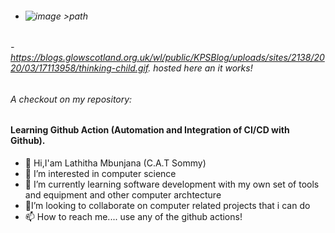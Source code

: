 - ###### ![image](https://github.com/lathitha-dev/lathitha-dev/assets/110297150/a79f4d16-4f71-4c74-aba4-b9cc83efad2b) >path
###### - https://blogs.glowscotland.org.uk/wl/public/KPSBlog/uploads/sites/2138/2020/03/17113958/thinking-child.gif. hosted here an it works!

###### A checkout on my repository:
#### Learning Github Action (Automation and Integration of CI/CD with Github).

- 👋 Hi,I'am Lathitha Mbunjana (C.A.T Sommy)
- 👀 I’m interested in computer science
- 🌱 I’m currently learning software development with my own set of tools and equipment and other computer archtecture
- 💞️I’m looking to collaborate on computer related projects that i can do 
- 📫 How to reach me.... use any of the github actions!
  



<!---
lathitha-dev/lathitha-dev is a ✨ special ✨ repository because its `README.md` (this file) appears on your GitHub profile.
You can click the Preview link to take a look at your changes.
--->
